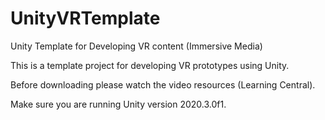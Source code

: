 # UnityVRTemplate
Unity Template for Developing VR content (Immersive Media)

This is a template project for developing VR prototypes using Unity. 

Before downloading please watch the video resources (Learning Central).

Make sure you are running Unity version 2020.3.0f1. 


